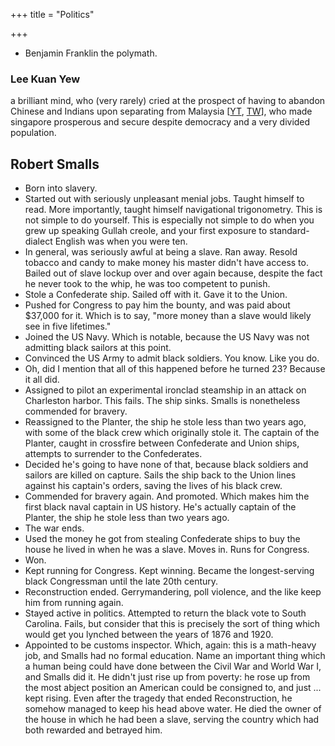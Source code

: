 +++
title = "Politics"

+++

- Benjamin Franklin the polymath.
### Lee Kuan Yew
a brilliant mind, who (very rarely) cried at the prospect of having to abandon Chinese and Indians upon separating from Malaysia \[[YT](https://www.youtube.com/watch?v=41ND3U_9HgQ), [TW](https://twitter.com/Rjrasva/status/873646954336727043)\], who made singapore prosperous and secure despite democracy and a very divided population.

## Robert Smalls

- Born into slavery.   
- Started out with seriously unpleasant menial jobs. Taught himself to read. More importantly, taught himself navigational trigonometry. This is not simple to do yourself. This is especially not simple to do when you grew up speaking Gullah creole, and your first exposure to standard-dialect English was when you were ten.   
- In general, was seriously awful at being a slave. Ran away. Resold tobacco and candy to make money his master didn't have access to. Bailed out of slave lockup over and over again because, despite the fact he never took to the whip, he was too competent to punish.  
- Stole a Confederate ship. Sailed off with it. Gave it to the Union.  
- Pushed for Congress to pay him the bounty, and was paid about $37,000 for it. Which is to say, "more money than a slave would likely see in five lifetimes."   
- Joined the US Navy. Which is notable, because the US Navy was not admitting black sailors at this point.   
- Convinced the US Army to admit black soldiers. You know. Like you do.  
- Oh, did I mention that all of this happened before he turned 23? Because it all did.  
- Assigned to pilot an experimental ironclad steamship in an attack on Charleston harbor. This fails. The ship sinks. Smalls is nonetheless commended for bravery.  
- Reassigned to the Planter, the ship he stole less than two years ago, with some of the black crew which originally stole it. The captain of the Planter, caught in crossfire between Confederate and Union ships, attempts to surrender to the Confederates.  
- Decided he's going to have none of that, because black soldiers and sailors are killed on capture. Sails the ship back to the Union lines against his captain's orders, saving the lives of his black crew.   
- Commended for bravery again. And promoted. Which makes him the first black naval captain in US history. He's actually captain of the Planter, the ship he stole less than two years ago.   
- The war ends.  
- Used the money he got from stealing Confederate ships to buy the house he lived in when he was a slave. Moves in. Runs for Congress.  
- Won.  
- Kept running for Congress. Kept winning. Became the longest-serving black Congressman until the late 20th century.   
- Reconstruction ended. Gerrymandering, poll violence, and the like keep him from running again.  
- Stayed active in politics. Attempted to return the black vote to South Carolina. Fails, but consider that this is precisely the sort of thing which would get you lynched between the years of 1876 and 1920.  
- Appointed to be customs inspector. Which, again: this is a math-heavy job, and Smalls had no formal education.   Name an important thing which a human being could have done between the Civil War and World War I, and Smalls did it. He didn't just rise up from poverty: he rose up from the most abject position an American could be consigned to, and just ... kept rising. Even after the tragedy that ended Reconstruction, he somehow managed to keep his head above water.   He died the owner of the house in which he had been a slave, serving the country which had both rewarded and betrayed him.


